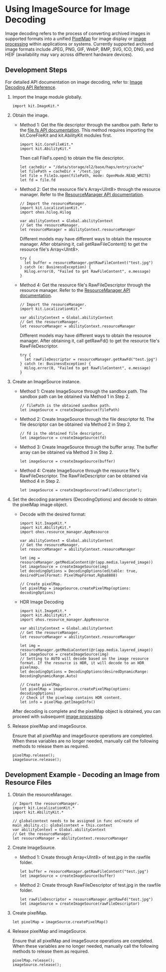 # Using ImageSource for Image Decoding

Image decoding refers to the process of converting archived images in supported formats into a unified [PixelMap](./cj-image-overview.md) for image display or [image processing](./cj-image-transformation.md) within applications or systems. Currently supported archived image formats include JPEG, PNG, GIF, WebP, BMP, SVG, ICO, DNG, and HEIF (availability may vary across different hardware devices).

## Development Steps

For detailed API documentation on image decoding, refer to: [Image Decoding API Reference](../../../../reference/source_en/ImageKit/cj-apis-image.md#class-imagesource).

1. Import the Image module globally.

    <!-- compile -->

    ```cangjie
    import kit.ImageKit.*
    ```

2. Obtain the image.
    - Method 1: Get the file descriptor through the sandbox path. Refer to the [file.fs API documentation](../../../../reference/source_en/CoreFileKit/cj-apis-file_fs.md).
       This method requires importing the kit.CoreFileKit and kit.AbilityKit modules first.

        <!-- compile -->

        ```cangjie
        import kit.CoreFileKit.*
        import kit.AbilityKit.*
        ```

        Then call FileFs.open() to obtain the file descriptor.

        <!-- compile -->

        ```cangjie
        let cacheDir = "/data/storage/el2/base/haps/entry/cache"
        let filePath = cacheDir + '/test.jpg'
        let file = FileIo.open(filePath, mode: OpenMode.READ_WRITE)
        let fd = file.fd 
        ```

    - Method 2: Get the resource file's Array\<UInt8> through the resource manager. Refer to the [ResourceManager API documentation](../../../../reference/source_en/LocalizationKit/cj-apis-resource_manager.md#func-getrawfilecontentstring).

        <!-- compile -->

        ```cangjie
        // Import the resourceManager.
        import kit.LocalizationKit.*
        import ohos.hilog.Hilog

        var abilityContext = Global.abilityContext
        // Get the resourceManager.
        let resourceManager = abilityContext.resourceManager
        ```

        Different models may have different ways to obtain the resource manager. After obtaining it, call getRawFileContent() to get the resource file's Array\<UInt8>.

        <!-- compile -->

        ```cangjie
        try {
          let buffer = resourceManager.getRawFileContent("test.jpg")
        } catch (e: BusinessException) {
          Hilog.error(0, "Failed to get RawFileContent", e.message)
        }
        ```

    - Method 4: Get the resource file's RawFileDescriptor through the resource manager. Refer to the [ResourceManager API documentation](../../../../reference/source_en/LocalizationKit/cj-apis-resource_manager.md#func-getrawfdstring).

        <!-- compile -->

        ```cangjie
        // Import the resourceManager.
        import kit.LocalizationKit.*

        var abilityContext = Global.abilityContext
        // Get the resourceManager.
        let resourceManager = abilityContext.resourceManager
        ```

        Different models may have different ways to obtain the resource manager. After obtaining it, call getRawFd() to get the resource file's RawFileDescriptor.

        <!-- compile -->

        ```cangjie
        try {
          let rawFileDescriptor = resourceManager.getRawFd("test.jpg")
        } catch (e: BusinessException) {
          Hilog.error(0, "Failed to get RawFileContent", e.message)
        }
        ```

3. Create an ImageSource instance.

    - Method 1: Create ImageSource through the sandbox path. The sandbox path can be obtained via Method 1 in Step 2.

        <!-- compile -->

        ```cangjie
        // filePath is the obtained sandbox path.
        let imageSource = createImageSource(filePath)
        ```

    - Method 2: Create ImageSource through the file descriptor fd. The file descriptor can be obtained via Method 2 in Step 2.

        <!-- compile -->

        ```cangjie
        // fd is the obtained file descriptor.
        let imageSource = createImageSource(fd)
        ```

    - Method 3: Create ImageSource through the buffer array. The buffer array can be obtained via Method 3 in Step 2.

        <!-- compile -->

        ```cangjie
        let imageSource = createImageSource(buffer)
        ```

    - Method 4: Create ImageSource through the resource file's RawFileDescriptor. The RawFileDescriptor can be obtained via Method 4 in Step 2.

        <!-- compile -->

        ```cangjie
        let imageSource = createImageSource(rawFileDescriptor);
        ```

4. Set the decoding parameters (DecodingOptions) and decode to obtain the pixelMap image object.
    - Decode with the desired format:

        <!-- compile -->

        ```cangjie
        import kit.ImageKit.*
        import kit.AbilityKit.*
        import ohos.resource_manager.AppResource

        var abilityContext = Global.abilityContext
        // Get the resourceManager.
        let resourceManager = abilityContext.resourceManager

        let img = resourceManager.getMediaContent(@r(app.media.layered_image))
        let imageSource = createImageSource(img)
        let decodingOptions = DecodingOptions(editable: true, desiredPixelFormat: PixelMapFormat.Rgba8888)

        // Create pixelMap.
        let pixelMap = imageSource.createPixelMap(options: decodingOptions)
        ```

    - HDR Image Decoding

        <!-- compile -->

        ```cangjie
        import kit.ImageKit.*
        import kit.AbilityKit.*
        import ohos.resource_manager.AppResource

        var abilityContext = Global.abilityContext
        // Get the resourceManager.
        let resourceManager = abilityContext.resourceManager

        let img = resourceManager.getMediaContent(@r(app.media.layered_image))
        let imageSource = createImageSource(img)
        // Setting to AUTO will decode based on the image resource format. If the resource is HDR, it will decode to an HDR pixelmap.
        let decodingOptions = DecodingOptions(desiredDynamicRange: DecodingDynamicRange.Auto)

        // Create pixelMap.
        let pixelMap = imageSource.createPixelMap(options: decodingOptions)
        // Check if the pixelmap contains HDR content.
        let info = pixelMap.getImageInfo()
        ```

    After decoding is complete and the pixelMap object is obtained, you can proceed with subsequent [image processing](./cj-image-transformation.md).

5. Release pixelMap and imageSource.

    Ensure that all pixelMap and imageSource operations are completed. When these variables are no longer needed, manually call the following methods to release them as required.

    <!-- compile -->

    ```cangjie
    pixelMap.release();
    imageSource.release();
    ```

## Development Example - Decoding an Image from Resource Files

1. Obtain the resourceManager.

    <!-- compile -->

    ```cangjie
    // Import the resourceManager.
    import kit.LocalizationKit.*
    import kit.AbilityKit.*

    // globalcontext needs to be assigned in func onCreate of main_ability.cj: globalcontext = this.context
    var abilityContext = Global.abilityContext
    // Get the resourceManager.
    let resourceManager = abilityContext.resourceManager
    ```

2. Create ImageSource.
    - Method 1: Create through Array\<UInt8> of test.jpg in the rawfile folder.

        <!-- compile -->

        ```cangjie
        let buffer = resourceManager.getRawFileContent("test.jpg")
        let imageSource = createImageSource(buffer)
        ```

    - Method 2: Create through RawFileDescriptor of test.jpg in the rawfile folder.

        <!-- compile -->

        ```cangjie
        let rawFileDescriptor = resourceManager.getRawFd("test.jpg")
        let imageSource = createImageSource(rawFileDescriptor)
        ```

3. Create pixelMap.

    <!-- compile -->

    ```cangjie
    let pixelMap = imageSource.createPixelMap()
    ```

4. Release pixelMap and imageSource.

    Ensure that all pixelMap and imageSource operations are completed. When these variables are no longer needed, manually call the following methods to release them as required.

    <!-- compile -->

    ```cangjie
    pixelMap.release();
    imageSource.release();
    ```